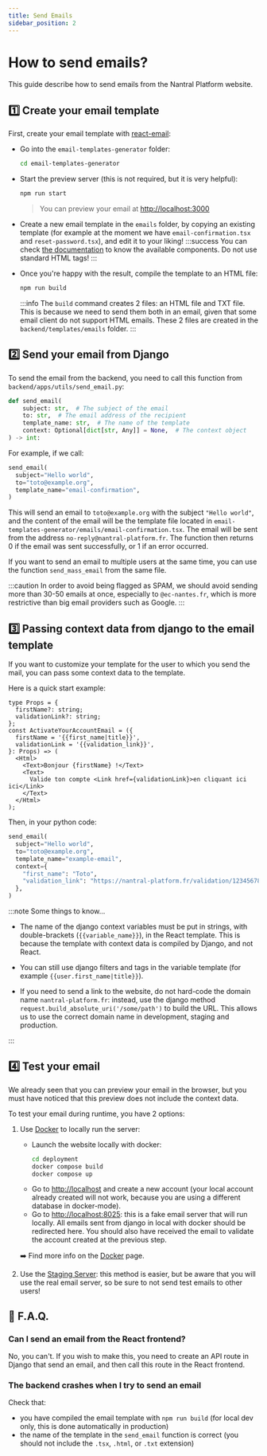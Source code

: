 ```yaml
---
title: Send Emails
sidebar_position: 2
---
```


# How to send emails?

This guide describe how to send emails from the Nantral Platform website.

## 1️⃣ Create your email template

First, create your email template with [react-email](https://react.email/docs/introduction):

- Go into the `email-templates-generator` folder:
  ```bash
  cd email-templates-generator
  ```
- Start the preview server (this is not required, but it is very helpful):
  ```bash
  npm run start
  ```
  > You can preview your email at [http://localhost:3000](http://localhost:3000)
- Create a new email template in the `emails` folder, by copying an existing
  template (for example at the moment we have `email-confirmation.tsx` and
  `reset-password.tsx`), and edit it to your liking!
  :::success
  You can check [the documentation](https://react.email/docs/introduction) to
  know the available components. Do not use standard HTML tags!
  :::
- Once you're happy with the result, compile the template to an HTML file:

  ```bash
  npm run build
  ```

  :::info
  The `build` command creates 2 files: an HTML file and TXT file. This is
  because we need to send them both in an email, given that some email client
  do not support HTML emails.
  These 2 files are created in the `backend/templates/emails` folder.
  :::

## 2️⃣ Send your email from Django

To send the email from the backend, you need to call this function
from `backend/apps/utils/send_email.py`:

```python
def send_email(
    subject: str,  # The subject of the email
    to: str,  # The email address of the recipient
    template_name: str,  # The name of the template
    context: Optional[dict[str, Any]] = None,  # The context object
) -> int:
```

For example, if we call:

```python
send_email(
  subject="Hello world",
  to="toto@example.org",
  template_name="email-confirmation",
)
```

This will send an email to `toto@example.org` with the subject `"Hello world"`,
and the content of the email will be the template file located in
`email-templates-generator/emails/email-confirmation.tsx`. The email will be
sent from the address `no-reply@nantral-platform.fr`. The function then
returns 0 if the email was sent successfully, or 1 if an error occurred.

If you want to send an email to multiple users at the same time, you can
use the function `send_mass_email` from the same file.

:::caution
In order to avoid being flagged as SPAM, we should avoid sending more than 30-50 emails at once, especially to `@ec-nantes.fr`, which is more restrictive than big email providers such as Google.
:::

## 3️⃣ Passing context data from django to the email template

If you want to customize your template for the user to which you send the mail,
you can pass some context data to the template.

Here is a quick start example:

```tsx title="email-templates-generator/emails/example-email.tsx"
type Props = {
  firstName?: string;
  validationLink?: string;
};
const ActivateYourAccountEmail = ({
  firstName = '{{first_name|title}}',
  validationLink = '{{validation_link}}',
}: Props) => (
  <Html>
    <Text>Bonjour {firstName} !</Text>
    <Text>
      Valide ton compte <Link href={validationLink}>en cliquant ici ici</Link>
    </Text>
  </Html>
);
```

Then, in your python code:

```python
send_email(
  subject="Hello world",
  to="toto@example.org",
  template_name="example-email",
  context={
    "first_name": "Toto",
    "validation_link": "https://nantral-platform.fr/validation/123456789",
  },
)
```

:::note Some things to know...

- The name of the django context variables must be put in strings, with
  double-brackets (`{{variable_name}}`), in the React template. This is because
  the template with context data is compiled by Django, and not React.

- You can still use django filters and tags in the variable template (for
  example `{{user.first_name|title}}`).

- If you need to send a link to the website, do not hard-code the domain name
  `nantral-platform.fr`: instead, use the django method
  `request.build_absolute_uri('/some/path')` to build the URL. This allows us to
  use the correct domain name in development, staging and production.

:::

## 4️⃣ Test your email

We already seen that you can preview your email in the browser, but you must
have noticed that this preview does not include the context data.

To test your email during runtime, you have 2 options:

1. Use [Docker](./docker) to locally run the server:

   - Launch the website locally with docker:
     ```bash
     cd deployment
     docker compose build
     docker compose up
     ```
   - Go to [http://localhost](http://localhost) and create a new account
     (your local account already created will not work, because you are
     using a different database in docker-mode).
   - Go to [http://localhost:8025](http://localhost:8025): this is a fake email
     server that will run locally. All emails sent from django in local with
     docker should be redirected here. You should also have received the email
     to validate the account created at the previous step.

   ➡️ Find more info on the [Docker](./docker) page.

2. Use the [Staging Server](./staging-server): this method is easier, but be
   aware that you will use the real email server, so be sure to not send test
   emails to other users!

## 🛟 F.A.Q.

### Can I send an email from the React frontend?

No, you can't. If you wish to make this, you need to create an API route in
Django that send an email, and then call this route in the React frontend.

### The backend crashes when I try to send an email

Check that:

- you have compiled the email template with `npm run build` (for local dev only,
  this is done automatically in production)
- the name of the template in the `send_email` function is correct (you should
  not include the `.tsx`, `.html`, or `.txt` extension)
